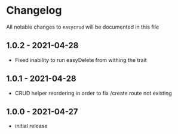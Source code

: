 # Changelog

All notable changes to `easycrud` will be documented in this file

## 1.0.2 - 2021-04-28

- Fixed inability to run easyDelete from withing the trait

## 1.0.1 - 2021-04-28

- CRUD helper reordering in order to fix /create route not existing

## 1.0.0 - 2021-04-27

- initial release
